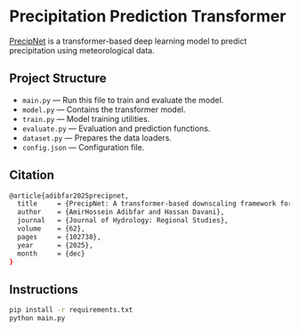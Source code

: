 
# Precipitation Prediction Transformer

[PrecipNet]([https://doi.org/your-paper-doi-here](https://www.sciencedirect.com/science/article/pii/S2214581825005671#da0005)) is a transformer-based deep learning model to predict precipitation using meteorological data.

## Project Structure
- `main.py` — Run this file to train and evaluate the model.
- `model.py` — Contains the transformer model.
- `train.py` — Model training utilities.
- `evaluate.py` — Evaluation and prediction functions.
- `dataset.py` — Prepares the data loaders.
- `config.json` — Configuration file.


## Citation
```bash
@article{adibfar2025precipnet,
  title     = {PrecipNet: A transformer-based downscaling framework for improved precipitation prediction in San Diego County},
  author    = {AmirHossein Adibfar and Hassan Davani},
  journal   = {Journal of Hydrology: Regional Studies},
  volume    = {62},
  pages     = {102738},
  year      = {2025},
  month     = {dec}
}
```
## Instructions
```bash
pip install -r requirements.txt
python main.py

